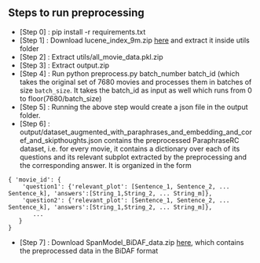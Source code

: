 ## Steps to run preprocessing
* [Step 0] : pip install -r requirements.txt
* [Step 1] : Download lucene_index_9m.zip [here](https://drive.google.com/file/d/1ccZSys8u4F_mqNJ97OOlSLe3fjpFLhdv/view?usp=sharing) and extract it inside utils folder
* [Step 2] : Extract utils/all_movie_data.pkl.zip 
* [Step 3] : Extract output.zip
* [Step 4] : Run python preprocess.py batch_number batch_id (which takes the original set of 7680 movies and processes them in batches of size `batch_size`. It takes the batch_id as input as well which runs from 0 to floor(7680/batch_size)
* [Step 5] : Running the above step would create a json file in the output folder.
* [Step 6] : output/dataset_augmented_with_paraphrases_and_embedding_and_coref_and_skipthoughts.json contains the preprocessed ParaphraseRC dataset, i.e. for every movie, it contains a dictionary over each of its questions and its relevant subplot extracted by the preprocessing and the corresponding answer. It is organized in the form
```
{ 'movie_id': {
	'question1': {'relevant_plot': [Sentence_1, Sentence_2, ... Sentence_k], 'answers':[String_1,String_2, ... String_m]},
	'question2': {'relevant_plot': [Sentence_1, Sentence_2, ... Sentence_k], 'answers':[String_1,String_2, ... String_m]},
	   ...	
   }
}
```
* [Step 7] : Download SpanModel_BiDAF_data.zip [here](https://drive.google.com/file/d/1UsNderjmQ2xHCeS0GX3ff-eyud5s4T13/view?usp=sharing), which contains the preprocessed data in the BiDAF format
